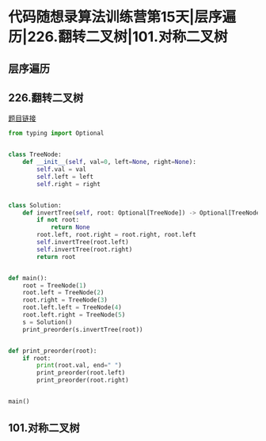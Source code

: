 # 代码随想录算法训练营第15天|层序遍历|226.翻转二叉树|101.对称二叉树

## 层序遍历



## 226.翻转二叉树

[题目链接](https://leetcode-cn.com/problems/invert-binary-tree/)

```py
from typing import Optional


class TreeNode:
    def __init__(self, val=0, left=None, right=None):
        self.val = val
        self.left = left
        self.right = right


class Solution:
    def invertTree(self, root: Optional[TreeNode]) -> Optional[TreeNode]:
        if not root:
            return None
        root.left, root.right = root.right, root.left
        self.invertTree(root.left)
        self.invertTree(root.right)
        return root


def main():
    root = TreeNode(1)
    root.left = TreeNode(2)
    root.right = TreeNode(3)
    root.left.left = TreeNode(4)
    root.left.right = TreeNode(5)
    s = Solution()
    print_preorder(s.invertTree(root))


def print_preorder(root):
    if root:
        print(root.val, end=" ")
        print_preorder(root.left)
        print_preorder(root.right)


main()

```

## 101.对称二叉树


